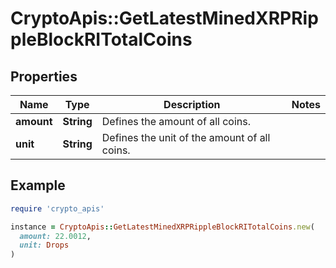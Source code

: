 # CryptoApis::GetLatestMinedXRPRippleBlockRITotalCoins

## Properties

| Name | Type | Description | Notes |
| ---- | ---- | ----------- | ----- |
| **amount** | **String** | Defines the amount of all coins. |  |
| **unit** | **String** | Defines the unit of the amount of all coins. |  |

## Example

```ruby
require 'crypto_apis'

instance = CryptoApis::GetLatestMinedXRPRippleBlockRITotalCoins.new(
  amount: 22.0012,
  unit: Drops
)
```

